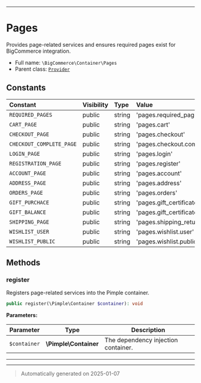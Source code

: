 ***

# Pages

Provides page-related services and ensures required pages exist for BigCommerce integration.



* Full name: `\BigCommerce\Container\Pages`
* Parent class: [`Provider`](./classes/BigCommerce/Container/Provider.md)


## Constants

| Constant | Visibility | Type | Value |
|:---------|:-----------|:-----|:------|
|`REQUIRED_PAGES`|public|string|&#039;pages.required_pages&#039;|
|`CART_PAGE`|public|string|&#039;pages.cart&#039;|
|`CHECKOUT_PAGE`|public|string|&#039;pages.checkout&#039;|
|`CHECKOUT_COMPLETE_PAGE`|public|string|&#039;pages.checkout.complete&#039;|
|`LOGIN_PAGE`|public|string|&#039;pages.login&#039;|
|`REGISTRATION_PAGE`|public|string|&#039;pages.register&#039;|
|`ACCOUNT_PAGE`|public|string|&#039;pages.account&#039;|
|`ADDRESS_PAGE`|public|string|&#039;pages.address&#039;|
|`ORDERS_PAGE`|public|string|&#039;pages.orders&#039;|
|`GIFT_PURCHACE`|public|string|&#039;pages.gift_certificate.purchase&#039;|
|`GIFT_BALANCE`|public|string|&#039;pages.gift_certificate.balance&#039;|
|`SHIPPING_PAGE`|public|string|&#039;pages.shipping_returns&#039;|
|`WISHLIST_USER`|public|string|&#039;pages.wishlist.user&#039;|
|`WISHLIST_PUBLIC`|public|string|&#039;pages.wishlist.public&#039;|


## Methods


### register

Registers page-related services into the Pimple container.

```php
public register(\Pimple\Container $container): void
```








**Parameters:**

| Parameter | Type | Description |
|-----------|------|-------------|
| `$container` | **\Pimple\Container** | The dependency injection container. |





***


***
> Automatically generated on 2025-01-07
